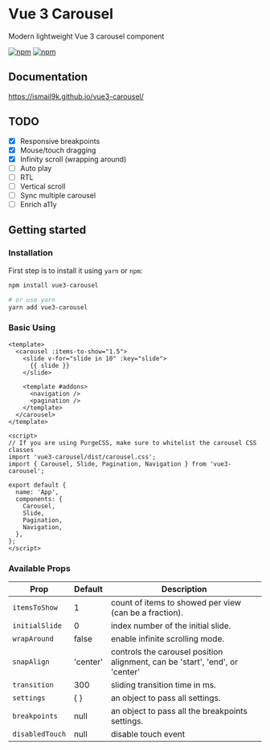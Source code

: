 # Vue 3 Carousel

Modern lightweight Vue 3 carousel component

<p>
  <a href="https://npm-stat.com/charts.html?package=vue3-carousel"><img src="https://img.shields.io/npm/dm/vue3-carousel.svg" alt="npm"/></a>
  <a href="https://www.npmjs.com/package/vue3-carousel"><img src="https://img.shields.io/npm/v/vue3-carousel.svg" alt="npm"/></a>
</p>

## Documentation

https://ismail9k.github.io/vue3-carousel/

## TODO

- [x] Responsive breakpoints
- [x] Mouse/touch dragging
- [x] Infinity scroll (wrapping around)
- [ ] Auto play
- [ ] RTL
- [ ] Vertical scroll
- [ ] Sync multiple carousel
- [ ] Enrich a11y

## Getting started

### Installation

First step is to install it using `yarn` or `npm`:

```bash
npm install vue3-carousel

# or use yarn
yarn add vue3-carousel
```

### Basic Using

```vue
<template>
  <carousel :items-to-show="1.5">
    <slide v-for="slide in 10" :key="slide">
      {{ slide }}
    </slide>

    <template #addons>
      <navigation />
      <pagination />
    </template>
  </carousel>
</template>

<script>
// If you are using PurgeCSS, make sure to whitelist the carousel CSS classes
import 'vue3-carousel/dist/carousel.css';
import { Carousel, Slide, Pagination, Navigation } from 'vue3-carousel';

export default {
  name: 'App',
  components: {
    Carousel,
    Slide,
    Pagination,
    Navigation,
  },
};
</script>
```

### Available Props

| Prop            | Default  | Description                                                                  |
| --------------  | -------- | ---------------------------------------------------------------------------- |
| `itemsToShow`   | 1        | count of items to showed per view (can be a fraction).                       |
| `initialSlide`  | 0        | index number of the initial slide.                                           |
| `wrapAround`    | false    | enable infinite scrolling mode.                                              |
| `snapAlign`     | 'center' | controls the carousel position alignment, can be 'start', 'end', or 'center' |
| `transition`    | 300      | sliding transition time in ms.                                               |
| `settings`      | { }      | an object to pass all settings.                                              |
| `breakpoints`   | null     | an object to pass all the breakpoints settings.                              |
| `disabledTouch` | null     | disable touch event                                                          |
